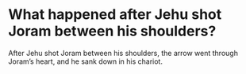 # What happened after Jehu shot Joram between his shoulders?

After Jehu shot Joram between his shoulders, the arrow went through Joram’s heart, and he sank down in his chariot.

